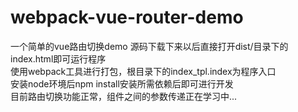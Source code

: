 # webpack-vue-router-demo
一个简单的vue路由切换demo
源码下载下来以后直接打开dist/目录下的index.html即可运行程序    
使用webpack工具进行打包，根目录下的index_tpl.index为程序入口  
安装node环境后npm install安装所需依赖后即可进行开发  
目前路由切换功能正常，组件之间的参数传递正在学习中...